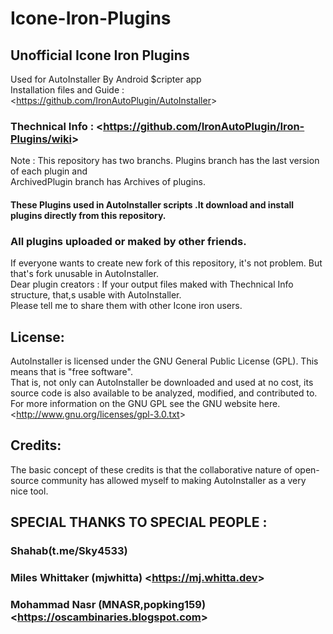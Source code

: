 # Icone-Iron-Plugins
## Unofficial Icone Iron Plugins  
Used for AutoInstaller By Android $cripter app   
Installation files and Guide : &lt;<https://github.com/IronAutoPlugin/AutoInstaller>&gt;    
  
### Thechnical Info : &lt;<https://github.com/IronAutoPlugin/Iron-Plugins/wiki>&gt;
   
Note : This repository has two branchs. Plugins branch has the last version of each plugin and   
ArchivedPlugin branch has Archives of plugins.
#### These Plugins used in AutoInstaller scripts .It download and install plugins directly from this repository.    
### All plugins uploaded or maked by other friends.   

If everyone wants to create new fork of this repository, it's not problem. But that's fork unusable in AutoInstaller.  
Dear plugin creators : If your output files maked with Thechnical Info structure, that,s usable with AutoInstaller.  
Please tell me to share them with other Icone iron users.  

## License:   
AutoInstaller is licensed under the GNU General Public License (GPL).  This means that is "free software".  
That is, not only can AutoInstaller be downloaded and used at no cost, its source code is also available to be analyzed, modified, and contributed to.  
For more information on the GNU GPL see the GNU website here.&lt;<http://www.gnu.org/licenses/gpl-3.0.txt>&gt;  

## Credits:  
The basic concept of these credits is that the collaborative nature of open-source community has allowed myself to making AutoInstaller as a very nice tool.  
  
## SPECIAL THANKS TO SPECIAL PEOPLE :  
### Shahab(t.me/Sky4533)  
### Miles Whittaker (mjwhitta) &lt;<https://mj.whitta.dev>&gt;  
### Mohammad Nasr (MNASR,popking159) &lt;<https://oscambinaries.blogspot.com>&gt;  
